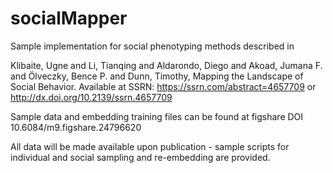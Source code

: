 # socialMapper

Sample implementation for social phenotyping methods described in

Klibaite, Ugne and Li, Tianqing and Aldarondo, Diego and Akoad, Jumana F. and Ölveczky, Bence P. and Dunn, Timothy, Mapping the Landscape of Social Behavior. Available at SSRN: https://ssrn.com/abstract=4657709 or http://dx.doi.org/10.2139/ssrn.4657709

Sample data and embedding training files can be found at figshare DOI 10.6084/m9.figshare.24796620

All data will be made available upon publication - sample scripts for individual and social sampling and re-embedding are provided. 
